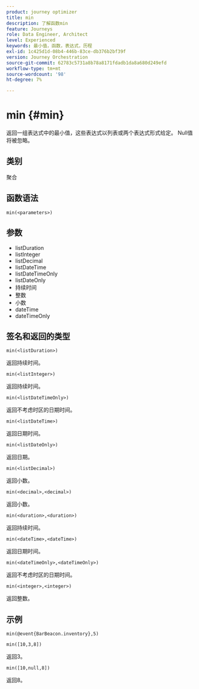 ```yaml
---
product: journey optimizer
title: min
description: 了解函数min
feature: Journeys
role: Data Engineer, Architect
level: Experienced
keywords: 最小值，函数，表达式，历程
exl-id: 1c425d1d-08b4-446b-83ce-db376b2bf39f
version: Journey Orchestration
source-git-commit: 62783c5731a8b78a8171fdadb1da8a680d249efd
workflow-type: tm+mt
source-wordcount: '98'
ht-degree: 7%

---
```


# min {#min}

返回一组表达式中的最小值，这些表达式以列表或两个表达式形式给定。 Null值将被忽略。

## 类别

聚合

## 函数语法

`min(<parameters>)`

## 参数

* listDuration
* listInteger
* listDecimal
* listDateTime
* listDateTimeOnly
* listDateOnly
* 持续时间
* 整数
* 小数
* dateTime
* dateTimeOnly

## 签名和返回的类型

`min(<listDuration>)`

返回持续时间。

`min(<listInteger>)`

返回持续时间。

`min(<listDateTimeOnly>)`

返回不考虑时区的日期时间。

`min(<listDateTime>)`

返回日期时间。

`min(<listDateOnly>)`

返回日期。

`min(<listDecimal>)`

返回小数。

`min(<decimal>,<decimal>)`

返回小数。

`min(<duration>,<duration>)`

返回持续时间。

`min(<dateTime>,<dateTime>)`

返回日期时间。

`min(<dateTimeOnly>,<dateTimeOnly>)`

返回不考虑时区的日期时间。

`min(<integer>,<integer>)`

返回整数。

## 示例

`min(@event{BarBeacon.inventory},5)`

`min([10,3,8])`

返回3。

`min([10,null,8])`

返回8。
